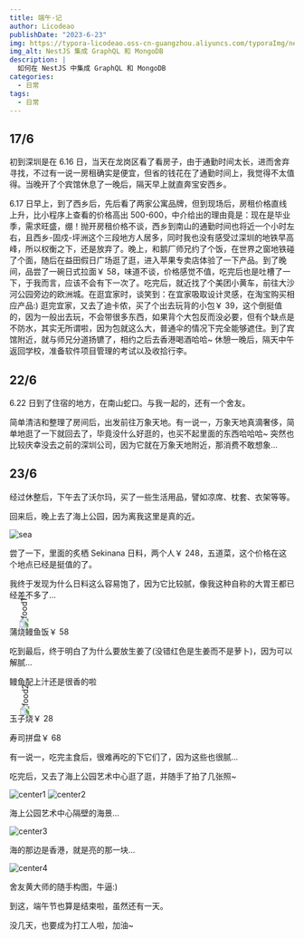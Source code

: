 ```yaml
---
title: 端午·记
author: Licodeao
publishDate: "2023-6-23"
img: https://typora-licodeao.oss-cn-guangzhou.aliyuncs.com/typoraImg/nestjs-graphql-mongodb.webp
img_alt: NestJS 集成 GraphQL 和 MongoDB
description: |
  如何在 NestJS 中集成 GraphQL 和 MongoDB
categories:
  - 日常
tags:
  - 日常
---
```


## 17/6

初到深圳是在 6.16 日，当天在龙岗区看了看房子，由于通勤时间太长，进而舍弃寻找，不过有一说一房租确实是便宜，但省的钱花在了通勤时间上，我觉得不太值得。当晚开了个宾馆休息了一晚后，隔天早上就直奔宝安西乡。

6.17 日早上，到了西乡后，先后看了两家公寓品牌，但到现场后，房租价格直线上升，比小程序上查看的价格高出 500-600，中介给出的理由竟是：现在是毕业季，需求旺盛，绷！抛开房租价格不谈，西乡到南山的通勤时间也将近一个小时左右，且西乡-固戍-坪洲这个三段地方人居多，同时我也没有感受过深圳的地铁早高峰，所以权衡之下，还是放弃了。晚上，和鹅厂师兄约了个饭，在世界之窗地铁碰了个面，随后在益田假日广场逛了逛，进入苹果专卖店体验了一下产品。到了晚间，品尝了一碗日式拉面￥ 58，味道不谈，价格感觉不值，吃完后也是吐槽了一下，于我而言，应该不会有下一次了。吃完后，就近找了个美团小黄车，前往大沙河公园旁边的欧洲城。在逛宜家时，谈笑到：在宜家吸取设计灵感，在淘宝购买相应产品:) 逛完宜家，又去了迪卡侬，买了个出去玩背的小包￥ 39，这个倒挺值的，因为一般出去玩，不会带很多东西，如果背个大包反而没必要，但有个缺点是不防水，其实无所谓啦，因为包就这么大，普通伞的情况下完全能够遮住。到了宾馆附近，就与师兄分道扬镳了，相约之后去香港喝酒哈哈~ 休憩一晚后，隔天中午返回学校，准备软件项目管理的考试以及收拾行李。

## 22/6

6.22 日到了住宿的地方，在南山蛇口。与我一起的，还有一个舍友。

简单清洁和整理了房间后，出发前往万象天地。有一说一，万象天地真滴奢侈，简单地逛了一下就回去了，毕竟没什么好逛的，也买不起里面的东西哈哈哈~ 突然也比较庆幸没去之前的深圳公司，因为它就在万象天地附近，那消费不敢想象...

## 23/6

经过休整后，下午去了沃尔玛，买了一些生活用品，譬如凉席、枕套、衣架等等。

回来后，晚上去了海上公园，因为离我这里是真的近。

<img src="https://typora-licodeao.oss-cn-guangzhou.aliyuncs.com/typoraImg/edd5a689f400cc6dfed48b2de42d14b.jpg" alt="sea" />

尝了一下，里面的炙栖 Sekinana 日料，两个人￥ 248，五道菜，这个价格在这个地点已经是挺值的了。

我终于发现为什么日料这么容易饱了，因为它比较腻，像我这种自称的大胃王都已经差不多了...

<img src="https://typora-licodeao.oss-cn-guangzhou.aliyuncs.com/typoraImg/2ac8389878242a427d7b24cb706b004.jpg" alt="food1" style="transform: rotate(-90deg)" />

蒲烧鳗鱼饭￥ 58

吃到最后，终于明白了为什么要放生姜了(没错红色是生姜而不是萝卜)，因为可以解腻...

鳗鱼配上汁还是很香的啦

<img src="https://typora-licodeao.oss-cn-guangzhou.aliyuncs.com/typoraImg/ac8f3fb0cca54c76c4c9f57d81ac743.jpg" alt="food2" style="transform: rotate(-90deg)" />

玉子烧￥ 28

寿司拼盘￥ 68

有一说一，吃完主食后，很难再吃的下它们了，因为这些也很腻...

吃完后，又去了海上公园艺术中心逛了逛，并随手了拍了几张照~

<img src="https://typora-licodeao.oss-cn-guangzhou.aliyuncs.com/typoraImg/bfe6696e21ba415c3dba208ee2d3383.jpg" alt="center1" />

<img src="https://typora-licodeao.oss-cn-guangzhou.aliyuncs.com/typoraImg/12ccca14c35b9d8905af008c52e8412.jpg" alt="center2" />

海上公园艺术中心隔壁的海景...

<img src="https://typora-licodeao.oss-cn-guangzhou.aliyuncs.com/typoraImg/acae9ac6945888ff057adf20fce1677.jpg" alt="center3" />

海的那边是香港，就是亮的那一块...

<img src="https://typora-licodeao.oss-cn-guangzhou.aliyuncs.com/typoraImg/0e97b197d639cf33dce9c3688f6dc72.jpg" alt="center4" />

舍友黄大师的随手构图，牛逼:)

到这，端午节也算是结束啦，虽然还有一天。

没几天，也要成为打工人啦，加油~
